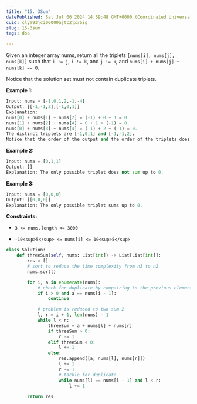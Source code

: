 ```yaml
---
title: "15. 3Sum"
datePublished: Sat Jul 06 2024 14:59:48 GMT+0000 (Coordinated Universal Time)
cuid: clya93jci00000ajtc2jx7big
slug: 15-3sum
tags: dsa

---
```


Given an integer array nums, return all the triplets `[nums[i], nums[j], nums[k]]` such that `i != j`, `i != k`, and `j != k`, and `nums[i] + nums[j] + nums[k] == 0`.

Notice that the solution set must not contain duplicate triplets.

**Example 1:**

```python
Input: nums = [-1,0,1,2,-1,-4]
Output: [[-1,-1,2],[-1,0,1]]
Explanation: 
nums[0] + nums[1] + nums[2] = (-1) + 0 + 1 = 0.
nums[1] + nums[2] + nums[4] = 0 + 1 + (-1) = 0.
nums[0] + nums[3] + nums[4] = (-1) + 2 + (-1) = 0.
The distinct triplets are [-1,0,1] and [-1,-1,2].
Notice that the order of the output and the order of the triplets does not matter.
```

**Example 2:**

```python
Input: nums = [0,1,1]
Output: []
Explanation: The only possible triplet does not sum up to 0.
```

**Example 3:**

```python
Input: nums = [0,0,0]
Output: [[0,0,0]]
Explanation: The only possible triplet sums up to 0.
```

**Constraints:**

* `3 <= nums.length <= 3000`
    
* `-10<sup>5</sup> <= nums[i] <= 10<sup>5</sup>`
    

```python
class Solution:
    def threeSum(self, nums: List[int]) -> List[List[int]]:
        res = []
        # sort to reduce the time complexity from n3 to n2
        nums.sort()

        for i, a in enumerate(nums):
            # check for duplicate by compairing to the previous element
            if i > 0 and a == nums[i - 1]:
                continue

            # problem is reduced to two sum 2
            l, r = i + 1, len(nums) - 1
            while l < r:
                threeSum = a + nums[l] + nums[r]
                if threeSum > 0:
                    r -= 1
                elif threeSum < 0:
                    l += 1
                else:
                    res.append([a, nums[l], nums[r]])
                    l += 1
                    r -= 1
                    # tackle for duplicate
                    while nums[l] == nums[l - 1] and l < r:
                        l += 1
                        
        return res
```